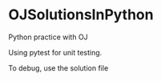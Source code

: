 # OJSolutionsInPython

Python practice with OJ

Using pytest for unit testing.

To debug, use the solution file
